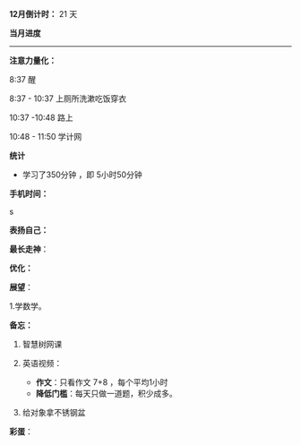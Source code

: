 **12月倒计时：** 21 天



**当月进度**







---

**注意力量化：**

8:37 醒

8:37 - 10:37 上厕所洗漱吃饭穿衣

10:37 -10:48 路上

10:48 - 11:50 学计网





**统计**

- 学习了350分钟 ，即 5小时50分钟

  > 

**手机时间：**

s

**表扬自己：**





**最长走神**：





**优化：**




**展望**：

1.学数学。



**备忘：**

1. 智慧树网课

2. 英语视频：
   - **作文**：只看作文 7+8 ，每个平均1小时
   - **降低门槛**：每天只做一道题，积少成多。

3. 给对象拿不锈钢盆



**彩蛋**：

